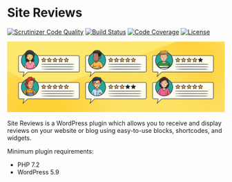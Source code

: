 # Site Reviews

[![Scrutinizer Code Quality](https://scrutinizer-ci.com/g/pryley/site-reviews/badges/quality-score.png?b=main)](https://scrutinizer-ci.com/g/pryley/site-reviews/?branch=main) [![Build Status](https://scrutinizer-ci.com/g/pryley/site-reviews/badges/build.png?b=main)](https://scrutinizer-ci.com/g/pryley/site-reviews/build-status/main) [![Code Coverage](https://scrutinizer-ci.com/g/pryley/site-reviews/badges/coverage.png?b=main)](https://scrutinizer-ci.com/g/pryley/site-reviews/?branch=main) [![License](https://img.shields.io/badge/license-GPLv3-brightgreen.svg)](https://github.com/pryley/site-reviews/blob/main/LICENSE)

![Site Reviews banner](+/screenshots/banner-1544x500.png)

Site Reviews is a WordPress plugin which allows you to receive and display reviews on your website or blog using easy-to-use blocks, shortcodes, and widgets.

Minimum plugin requirements:

* PHP 7.2
* WordPress 5.9
